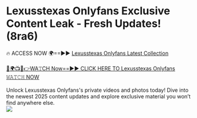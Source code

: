 # Lexusstexas Onlyfans Exclusive Content Leak - Fresh Updates! (8ra6)

🔥 ACCESS NOW 🌍==►► <a href="https://tinyurl.com/kvy9nzfs" rel="nofollow">Lexusstexas Onlyfans Latest Collection</a>
<br><br>
[🔴🌍📺📱👉WA𝚃CH Now==►► CLICK HERE TO Lexusstexas Onlyfans 𝚆𝙰𝚃𝙲𝙷 NOW](https://tinyurl.com/kvy9nzfs)
<br><br>
Unlock Lexusstexas Onlyfans's private videos and photos today! Dive into the newest 2025 content updates and explore exclusive material you won’t find anywhere else.
<br>
<a href="https://tinyurl.com/kvy9nzfs" rel="nofollow" data-target="animated-image.originalLink"><img src="https://camo.githubusercontent.com/8a4f000d20f83aca3bf7ec5f350d767afa0574a8a352519fd8cfa583a6f93a33/68747470733a2f2f692e696d6775722e636f6d2f644a486b345a712e676966" data-canonical-src="https://i.imgur.com/dJHk4Zq.gif" style="max-width: 100%; display: inline-block;" data-target="animated-image.originalImage"></a>
<br>
